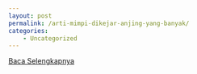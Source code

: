 ```yaml
---
layout: post
permalink: /arti-mimpi-dikejar-anjing-yang-banyak/
categories:
    - Uncategorized
---
```


[Baca Selengkapnya](/01)